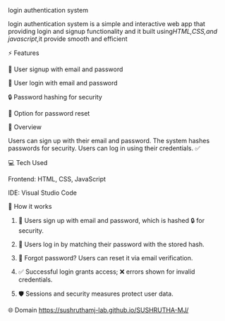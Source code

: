 login authentication system
 
 login authentication system is a simple and interactive web app that providing login and signup functionality and it built using*HTML,CSS,and javascript*,it provide smooth and efficient

⚡ Features 

📝 User signup with email and password

🔑 User login with email and password

🔒 Password hashing for security

🔄 Option for password reset


📝 Overview

Users can sign up with their email and password. The system hashes passwords for security. Users can log in using their credentials. ✅

💻 Tech Used

Frontend: HTML, CSS, JavaScript

IDE: Visual Studio Code

👾 How it works

1. 📝 Users sign up with email and password, which is hashed 🔒 for security.

2. 🔑 Users log in by matching their password with the stored hash.

3. 🔄 Forgot password? Users can reset it via email verification.

4. ✅ Successful login grants access; ❌ errors shown for invalid credentials.

5. 🛡️ Sessions and security measures protect user data.

 🌐 Domain https://sushruthamj-lab.github.io/SUSHRUTHA-MJ/
